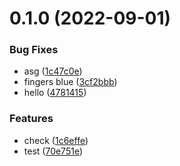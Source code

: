 # 0.1.0 (2022-09-01)


### Bug Fixes

* asg ([1c47c0e](https://github.com/andreilg/ted_test/commit/1c47c0e930fe0f3a6a5992837d03142a8eaad09f))
* fingers blue ([3cf2bbb](https://github.com/andreilg/ted_test/commit/3cf2bbb6fe3a7583a6c1abff973c2609de24a2ab))
* hello ([4781415](https://github.com/andreilg/ted_test/commit/47814158105fc49c9fa165d0b094d3083176309e))


### Features

* check ([1c6effe](https://github.com/andreilg/ted_test/commit/1c6effeb7a2b84325b62441dd3517549a1880e77))
* test ([70e751e](https://github.com/andreilg/ted_test/commit/70e751e87124cc29509c75c330865dca8d7382f3))



